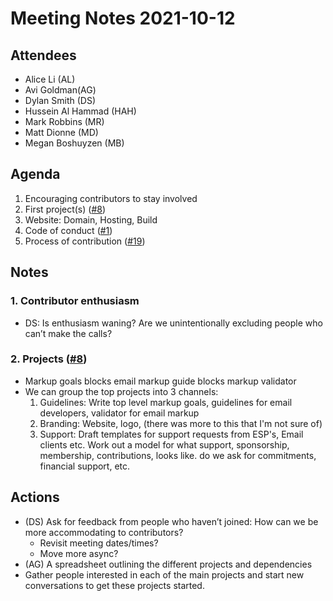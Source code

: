 # Meeting Notes 2021-10-12

## Attendees

- Alice Li (AL)
- Avi Goldman(AG)
- Dylan Smith (DS)
- Hussein Al Hammad (HAH)
- Mark Robbins (MR)
- Matt Dionne (MD)
- Megan Boshuyzen (MB)


## Agenda

1. Encouraging contributors to stay involved
2. First project(s) ([#8](https://github.com/email-markup-consortium/email-markup-consortium/issues/8))
3. Website: Domain, Hosting, Build
4. Code of conduct ([#1](https://github.com/email-markup-consortium/email-markup-consortium/issues/1))
5. Process of contribution ([#19](https://github.com/email-markup-consortium/email-markup-consortium/issues/19))


## Notes

### 1. Contributor enthusiasm

- DS: Is enthusiasm waning? Are we unintentionally excluding people who can’t make the calls?

### 2. Projects ([#8](https://github.com/email-markup-consortium/email-markup-consortium/issues/8))

- Markup goals blocks email markup guide blocks markup validator
- We can group the top projects into 3 channels:
  1. Guidelines: Write top level markup goals, guidelines for email developers, validator for email markup
  2. Branding: Website, logo, (there was more to this that I'm not sure of)
  3. Support: Draft templates for support requests from ESP's, Email clients etc. Work out a model for what support, sponsorship, membership, contributions, looks like. do we ask for commitments, financial support, etc.


## Actions

- (DS) Ask for feedback from people who haven’t joined: How can we be more accommodating to contributors?
  - Revisit meeting dates/times?
  - Move more async?
- (AG) A spreadsheet outlining the different projects and dependencies
- Gather people interested in each of the main projects and start new conversations to get these projects started.


